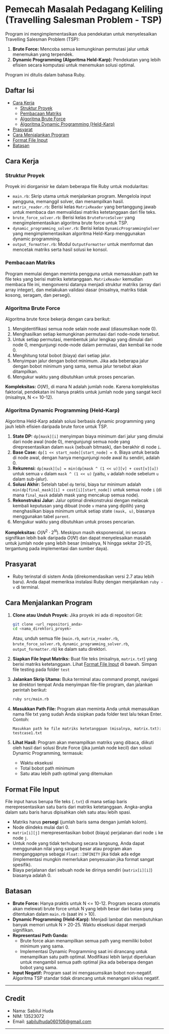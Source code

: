# Pemecah Masalah Pedagang Keliling (Travelling Salesman Problem - TSP)

Program ini mengimplementasikan dua pendekatan untuk menyelesaikan Travelling Salesman Problem (TSP):
1.  **Brute Force:** Mencoba semua kemungkinan permutasi jalur untuk menemukan yang terpendek.
2.  **Dynamic Programming (Algoritma Held-Karp):** Pendekatan yang lebih efisien secara komputasi untuk menemukan solusi optimal.

Program ini ditulis dalam bahasa Ruby.

## Daftar Isi

- [Cara Kerja](#cara-kerja)
  - [Struktur Proyek](#struktur-proyek)
  - [Pembacaan Matriks](#pembacaan-matriks)
  - [Algoritma Brute Force](#algoritma-brute-force)
  - [Algoritma Dynamic Programming (Held-Karp)](#algoritma-dynamic-programming-held-karp)
- [Prasyarat](#prasyarat)
- [Cara Menjalankan Program](#cara-menjalankan-program)
- [Format File Input](#format-file-input)
- [Batasan](#batasan)

## Cara Kerja

### Struktur Proyek

Proyek ini diorganisir ke dalam beberapa file Ruby untuk modularitas:

-   `main.rb`: Skrip utama untuk menjalankan program. Mengelola input pengguna, memanggil solver, dan menampilkan hasil.
-   `matrix_reader.rb`: Berisi kelas `MatrixReader` yang bertanggung jawab untuk membaca dan memvalidasi matriks ketetanggaan dari file teks.
-   `brute_force_solver.rb`: Berisi kelas `BruteForceSolver` yang mengimplementasikan algoritma brute force untuk TSP.
-   `dynamic_programming_solver.rb`: Berisi kelas `DynamicProgrammingSolver` yang mengimplementasikan algoritma Held-Karp menggunakan dynamic programming.
-   `output_formatter.rb`: Modul `OutputFormatter` untuk memformat dan mencetak matriks serta hasil solusi ke konsol.

### Pembacaan Matriks

Program memulai dengan meminta pengguna untuk memasukkan path ke file teks yang berisi matriks ketetanggaan. `MatrixReader` kemudian membaca file ini, mengonversi datanya menjadi struktur matriks (array dari array integer), dan melakukan validasi dasar (misalnya, matriks tidak kosong, seragam, dan persegi).

### Algoritma Brute Force

Algoritma brute force bekerja dengan cara berikut:
1.  Mengidentifikasi semua node selain node awal (diasumsikan node 0).
2.  Menghasilkan setiap kemungkinan permutasi dari node-node tersebut.
3.  Untuk setiap permutasi, membentuk jalur lengkap yang dimulai dari node 0, mengunjungi node-node dalam permutasi, dan kembali ke node 0.
4.  Menghitung total bobot (biaya) dari setiap jalur.
5.  Menyimpan jalur dengan bobot minimum. Jika ada beberapa jalur dengan bobot minimum yang sama, semua jalur tersebut akan ditampilkan.
6.  Mengukur waktu yang dibutuhkan untuk proses pencarian.

**Kompleksitas:** $O(N!)$, di mana N adalah jumlah node. Karena kompleksitas faktorial, pendekatan ini hanya praktis untuk jumlah node yang sangat kecil (misalnya, N <= 10-12).

### Algoritma Dynamic Programming (Held-Karp)

Algoritma Held-Karp adalah solusi berbasis dynamic programming yang jauh lebih efisien daripada brute force untuk TSP.
1.  **State DP:** `dp[mask][i]` menyimpan biaya minimum dari jalur yang dimulai dari node awal (node 0), mengunjungi semua node yang direpresentasikan dalam `mask` (sebuah bitmask), dan berakhir di node `i`.
2.  **Base Case:** `dp[1 << start_node][start_node] = 0`. Biaya untuk berada di node awal, dengan hanya mengunjungi node awal itu sendiri, adalah 0.
3.  **Rekurensi:**
    `dp[mask][u] = min(dp[mask ^ (1 << u)][v] + cost[v][u])`
    untuk semua `v` dalam `mask ^ (1 << u)` (yaitu, `v` adalah node sebelum `u` dalam sub-jalur).
4.  **Solusi Akhir:** Setelah tabel `dp` terisi, biaya tur minimum adalah `min(dp[final_mask][i] + cost[i][start_node])` untuk semua node `i` (di mana `final_mask` adalah mask yang mencakup semua node).
5.  **Rekonstruksi Jalur:** Jalur optimal direkonstruksi dengan melacak kembali keputusan yang dibuat (node `v` mana yang dipilih) yang menghasilkan biaya minimum untuk setiap state `(mask, u)`, biasanya menggunakan tabel `parent`.
6.  Mengukur waktu yang dibutuhkan untuk proses pencarian.

**Kompleksitas:** $O(N^2 \cdot 2^N)$. Meskipun masih eksponensial, ini secara signifikan lebih baik daripada $O(N!)$ dan dapat menyelesaikan masalah untuk jumlah node yang lebih besar (misalnya, N hingga sekitar 20-25, tergantung pada implementasi dan sumber daya).

## Prasyarat

-   Ruby terinstal di sistem Anda (direkomendasikan versi 2.7 atau lebih baru). Anda dapat memeriksa instalasi Ruby dengan menjalankan `ruby -v` di terminal.

## Cara Menjalankan Program

1.  **Clone atau Unduh Proyek:**
    Jika proyek ini ada di repositori Git:
    ```bash
    git clone <url_repositori_anda>
    cd <nama_direktori_proyek>
    ```
    Atau, unduh semua file (`main.rb`, `matrix_reader.rb`, `brute_force_solver.rb`, `dynamic_programming_solver.rb`, `output_formatter.rb`) ke dalam satu direktori.

2.  **Siapkan File Input Matriks:**
    Buat file teks (misalnya, `matrix.txt`) yang berisi matriks ketetanggaan. Lihat [Format File Input](#format-file-input) di bawah. Simpan file testing pada folder `test`

3.  **Jalankan Skrip Utama:**
    Buka terminal atau command prompt, navigasi ke direktori tempat Anda menyimpan file-file program, dan jalankan perintah berikut:
    ```bash
    ruby src/main.rb
    ```

4.  **Masukkan Path File:**
    Program akan meminta Anda untuk memasukkan nama file txt yang sudah Anda sisipkan pada folder test lalu tekan Enter.
    Contoh:
    ```
    Masukkan path ke file matriks ketetanggaan (misalnya, matrix.txt):
    testcase1.txt
    ```

5.  **Lihat Hasil:**
    Program akan menampilkan matriks yang dibaca, diikuti oleh hasil dari solusi Brute Force (jika jumlah node kecil) dan solusi Dynamic Programming, termasuk:
    -   Waktu eksekusi
    -   Total bobot path minimum
    -   Satu atau lebih path optimal yang ditemukan

## Format File Input

File input harus berupa file teks (`.txt`) di mana setiap baris merepresentasikan satu baris dari matriks ketetanggaan. Angka-angka dalam satu baris harus dipisahkan oleh satu atau lebih spasi.

-   Matriks harus **persegi** (jumlah baris sama dengan jumlah kolom).
-   Node diindeks mulai dari 0.
-   `matrix[i][j]` merepresentasikan bobot (biaya) perjalanan dari node `i` ke node `j`.
-   Untuk node yang tidak terhubung secara langsung, Anda dapat menggunakan nilai yang sangat besar atau program akan menganggapnya sebagai `Float::INFINITY` jika tidak ada edge (implementasi mungkin memerlukan penyesuaian jika format sangat spesifik).
-   Biaya perjalanan dari sebuah node ke dirinya sendiri (`matrix[i][i]`) biasanya adalah 0.

## Batasan

-   **Brute Force:** Hanya praktis untuk N <= 10-12. Program secara otomatis akan melewati brute force untuk N yang lebih besar dari batas yang ditentukan dalam `main.rb` (saat ini > 10).
-   **Dynamic Programming (Held-Karp):** Menjadi lambat dan membutuhkan banyak memori untuk N > 20-25. Waktu eksekusi dapat menjadi signifikan.
-   **Representasi Path Ganda:**
    -   Brute force akan menampilkan semua path yang memiliki bobot minimum yang sama.
    -   Implementasi Dynamic Programming saat ini dirancang untuk menampilkan satu path optimal. Modifikasi lebih lanjut diperlukan untuk mengambil semua path optimal jika ada beberapa dengan bobot yang sama.
-   **Input Negatif:** Program saat ini mengasumsikan bobot non-negatif. Algoritma TSP standar tidak dirancang untuk menangani siklus negatif.

---
## Credit

- Nama: Sabilul Huda
- NIM: 13523072
- Email: sabilulhuda060106@gmail.com

---